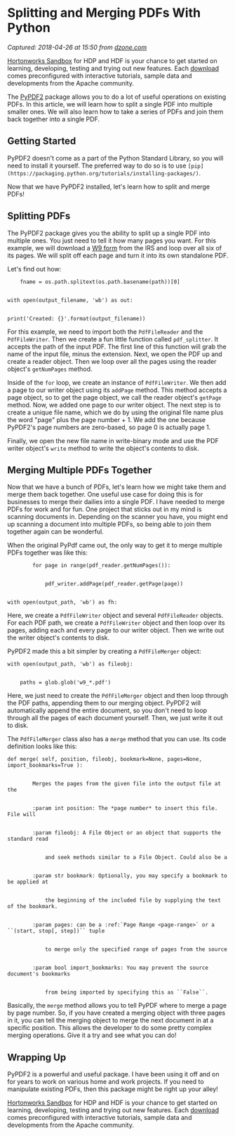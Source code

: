 # Splitting and Merging PDFs With Python

_Captured: 2018-04-26 at 15:50 from [dzone.com](https://dzone.com/articles/splitting-and-merging-pdfs-with-python?edition=376203&utm_source=Zone%20Newsletter&utm_medium=email&utm_campaign=big%20data%202018-04-26)_

[Hortonworks Sandbox](https://dzone.com/go?i=285437&u=https%3A%2F%2Fhortonworks.com%2Fproducts%2Fsandbox%2F%3Futm_campaign%3Ddzonepre%2Fpostroll%26utm_medium%3Ddisplay%26apos%3B%26utm_source%3Ddzone%26utm_id%3D2216633) for HDP and HDF is your chance to get started on learning, developing, testing and trying out new features. Each [download](https://dzone.com/go?i=285437&u=https%3A%2F%2Fhortonworks.com%2Fproducts%2Fsandbox%2F%3Futm_campaign%3Ddzonepre%2Fpostroll%26utm_medium%3Ddisplay%26apos%3B%26utm_source%3Ddzone%26utm_id%3D2216633) comes preconfigured with interactive tutorials, sample data and developments from the Apache community.

The [PyPDF2](https://pythonhosted.org/PyPDF2/) package allows you to do a lot of useful operations on existing PDFs. In this article, we will learn how to split a single PDF into multiple smaller ones. We will also learn how to take a series of PDFs and join them back together into a single PDF.

## Getting Started

PyPDF2 doesn't come as a part of the Python Standard Library, so you will need to install it yourself. The preferred way to do so is to use `[pip](https://packaging.python.org/tutorials/installing-packages/)`.

Now that we have PyPDF2 installed, let's learn how to split and merge PDFs!

## Splitting PDFs

The PyPDF2 package gives you the ability to split up a single PDF into multiple ones. You just need to tell it how many pages you want. For this example, we will download a [W9 form](https://www.irs.gov/pub/irs-pdf/fw9.pdf) from the IRS and loop over all six of its pages. We will split off each page and turn it into its own standalone PDF.

Let's find out how:
    
    
        fname = os.path.splitext(os.path.basename(path))[0]
    
    
    with open(output_filename, 'wb') as out:
    
    
    print('Created: {}'.format(output_filename))

For this example, we need to import both the `PdfFileReader` and the `PdfFileWriter`. Then we create a fun little function called `pdf_splitter`. It accepts the path of the input PDF. The first line of this function will grab the name of the input file, minus the extension. Next, we open the PDF up and create a reader object. Then we loop over all the pages using the reader object's `getNumPages` method.

Inside of the `for` loop, we create an instance of `PdfFileWriter`. We then add a page to our writer object using its `addPage` method. This method accepts a page object, so to get the page object, we call the reader object's `getPage` method. Now, we added one page to our writer object. The next step is to create a unique file name, which we do by using the original file name plus the word "page" plus the page number + 1. We add the one because PyPDF2's page numbers are zero-based, so page 0 is actually page 1.

Finally, we open the new file name in write-binary mode and use the PDF writer object's `write` method to write the object's contents to disk.

## Merging Multiple PDFs Together

Now that we have a bunch of PDFs, let's learn how we might take them and merge them back together. One useful use case for doing this is for businesses to merge their dailies into a single PDF. I have needed to merge PDFs for work and for fun. One project that sticks out in my mind is scanning documents in. Depending on the scanner you have, you might end up scanning a document into multiple PDFs, so being able to join them together again can be wonderful.

When the original PyPdf came out, the only way to get it to merge multiple PDFs together was like this:
    
    
            for page in range(pdf_reader.getNumPages()):
    
    
                pdf_writer.addPage(pdf_reader.getPage(page))
    
    
    with open(output_path, 'wb') as fh:

Here, we create a `PdfFileWriter` object and several `PdfFileReader` objects. For each PDF path, we create a `PdfFileWriter` object and then loop over its pages, adding each and every page to our writer object. Then we write out the writer object's contents to disk.

PyPDF2 made this a bit simpler by creating a `PdfFileMerger` object:
    
    
    with open(output_path, 'wb') as fileobj:
    
    
        paths = glob.glob('w9_*.pdf')

Here, we just need to create the `PdfFileMerger` object and then loop through the PDF paths, appending them to our merging object. PyPDF2 will automatically append the entire document, so you don't need to loop through all the pages of each document yourself. Then, we just write it out to disk.

The `PdfFileMerger` class also has a `merge` method that you can use. Its code definition looks like this:
    
    
    def merge( self, position, fileobj, bookmark=None, pages=None, import_bookmarks=True ):
    
    
            Merges the pages from the given file into the output file at the
    
    
            :param int position: The *page number* to insert this file. File will
    
    
            :param fileobj: A File Object or an object that supports the standard read
    
    
                and seek methods similar to a File Object. Could also be a
    
    
            :param str bookmark: Optionally, you may specify a bookmark to be applied at
    
    
                the beginning of the included file by supplying the text of the bookmark.
    
    
            :param pages: can be a :ref:`Page Range <page-range>` or a ``(start, stop[, step])`` tuple
    
    
                to merge only the specified range of pages from the source
    
    
            :param bool import_bookmarks: You may prevent the source document's bookmarks
    
    
                from being imported by specifying this as ``False``.

Basically, the `merge` method allows you to tell PyPDF where to merge a page by page number. So, if you have created a merging object with three pages in it, you can tell the merging object to merge the next document in at a specific position. This allows the developer to do some pretty complex merging operations. Give it a try and see what you can do!

## Wrapping Up

PyPDF2 is a powerful and useful package. I have been using it off and on for years to work on various home and work projects. If you need to manipulate existing PDFs, then this package might be right up your alley!

[Hortonworks Sandbox](https://dzone.com/go?i=285441&u=https%3A%2F%2Fhortonworks.com%2Fproducts%2Fsandbox%2F%3Futm_campaign%3Ddzonepre%2Fpostroll%26utm_medium%3Ddisplay%26apos%3B%26utm_source%3Ddzone%26utm_id%3D2216633) for HDP and HDF is your chance to get started on learning, developing, testing and trying out new features. Each [download](https://dzone.com/go?i=285441&u=https%3A%2F%2Fhortonworks.com%2Fproducts%2Fsandbox%2F%3Futm_campaign%3Ddzonepre%2Fpostroll%26utm_medium%3Ddisplay%26apos%3B%26utm_source%3Ddzone%26utm_id%3D2216633) comes preconfigured with interactive tutorials, sample data and developments from the Apache community.

